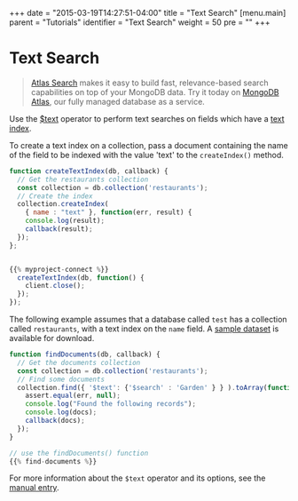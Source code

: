 +++
date = "2015-03-19T14:27:51-04:00"
title = "Text Search"
[menu.main]
  parent = "Tutorials"
  identifier = "Text Search"
  weight = 50
  pre = "<i class='fa'></i>"
+++

# Text Search

> [Atlas Search](https://docs.atlas.mongodb.com/atlas-search?tck=docs_server) makes it easy to build fast, relevance-based search capabilities on top of your MongoDB data. Try it today on [MongoDB Atlas](https://www.mongodb.com/cloud/atlas?tck=docs_server), our fully managed database as a service.

Use the [$text](https://docs.mongodb.org/manual/reference/operator/query/text/)
operator to perform text searches on fields which have a
[text index](https://docs.mongodb.org/manual/core/index-text/).

To create a text index on a collection, pass a document containing
the name of the field to be indexed with the value 'text' to the
``createIndex()`` method.

```js
function createTextIndex(db, callback) {
  // Get the restaurants collection
  const collection = db.collection('restaurants');
  // Create the index
  collection.createIndex(
    { name : "text" }, function(err, result) {
    console.log(result);
    callback(result);
  });
};


{{% myproject-connect %}}
  createTextIndex(db, function() {
    client.close();
  });
});
```


The following example assumes that a database called ``test`` has a
collection called ``restaurants``, with a text index on the ``name`` field.
A [sample dataset](https://docs.mongodb.org/getting-started/node/import-data/)
is available for download.

```js
function findDocuments(db, callback) {
  // Get the documents collection
  const collection = db.collection('restaurants');
  // Find some documents
  collection.find({ '$text': {'$search' : 'Garden' } } ).toArray(function(err, docs) {
    assert.equal(err, null);
    console.log("Found the following records");
    console.log(docs);
    callback(docs);
  });
}

// use the findDocuments() function
{{% find-documents %}}
```
For more information about the ``$text`` operator and its options, see the
[manual entry](https://docs.mongodb.org/manual/reference/operator/query/text/).
